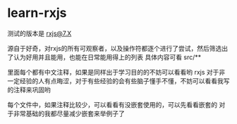 # learn-rxjs

测试的版本是 rxjs@7.X

源自于好奇，对rxjs的所有可观察者，以及操作符都逐个进行了尝试，然后筛选出了认为好用并且能用，也能在日常能用得上的列表
具体内容可看 src/**

里面每个都有中文注释，如果是同样出于学习目的的不妨可以看看哟
rxjs 对于非一定经验的人有点晦涩，对于有些经验的会有些脑子懂手不懂，不妨可以看看我写的注释来巩固哟

每个文件中，如果注释比较少，可以看看有没嵌套使用的，可以先看看嵌套的
对于非常基础的我都尽量减少嵌套来举例子了
